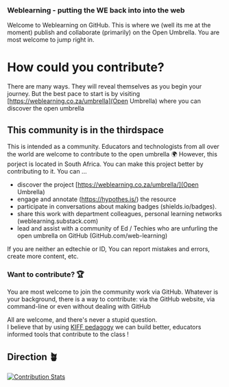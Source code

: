 ### Weblearning - putting the WE back into into the web

Welcome to Weblearning on GitHub. This is where we (well its me at the moment) publish and collaborate (primarily) on the Open Umbrella. You are most welcome to jump right in.

# How could you contribute?
There are many ways. They will reveal themselves as you begin your journey. But the best pace to start is by visiting [https://weblearning.co.za/umbrella](Open Umbrella) where you can discover the open umbrella 

## This community is in the thirdspace
This is intended as a community. Educators and technologists from all
over the world are welcome to contribute to the open umbrella :earth_africa:
However, this porject is located in South Africa. You can make this project better by contributing to it.
You can ...
* discover the project [https://weblearning.co.za/umbrella/](Open Umbrella)
* engage and annotate (https://hypothes.is/) the resource
* participate in conversations about making badges (shields.io/badges). 
* share this work with department colleagues, personal learning networks (weblearning.substack.com)
* lead and assist with a community of Ed / Techies who are unfurling the open umbrella on GitHub (GitHub.com/web-learning)

If you are neither an edtechie or ID, You can report mistakes and errors, create more content, etc. 



### Want to contribute? :trophy:
You are most welcome to join the community work via GitHub. Whatever is your background, there is a
way to contribute: via the GitHub website, via command-line or even without
dealing with GitHub

All are welcome, and there's never a stupid question.   
I believe that by using [KIFF pedagogy](https://weblearning.co.za/blog/kiff/) we can build better, educators informed tools that contribute to the class !

## Direction :potted_plant:
 
[![Contribution Stats](https://github-contribution-stats.vercel.app/api/?username=Web-learning)](https://github.com/Web-learning/github-contribution-stats/)

